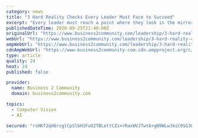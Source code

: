 ```yaml
---
category: news
title: "3 Hard Reality Checks Every Leader Must Face to Succeed"
excerpt: "Every leader must reach a point where they look in the mirror and conduct a gut-check by asking themselves a series of honest questions. However, before getting to the hard realities, it is essential to fully understand what it takes to successfully lead people."
publishedDateTime: 2020-09-25T21:48:00Z
originalUrl: "https://www.business2community.com/leadership/3-hard-reality-checks-every-leader-must-face-to-succeed-02349645"
webUrl: "https://www.business2community.com/leadership/3-hard-reality-checks-every-leader-must-face-to-succeed-02349645"
ampWebUrl: "https://www.business2community.com/leadership/3-hard-reality-checks-every-leader-must-face-to-succeed-02349645/amp"
cdnAmpWebUrl: "https://www-business2community-com.cdn.ampproject.org/c/s/www.business2community.com/leadership/3-hard-reality-checks-every-leader-must-face-to-succeed-02349645/amp"
type: article
quality: 24
heat: 24
published: false

provider:
  name: Business 2 Community
  domain: business2community.com

topics:
  - Computer Vision
  - AI

secured: "rsHKf2qH6rcglCpSlbH1FuO2TBLettCZs+rRaxWVJTwtA+gN9WLwJmiC0SG3OoZtBac9jQgzg58C/jKa/LIlhZfFiXmSM0b+jxdmBc2TS/NrfMzLy3teEjEwJlUk5U1v4JMEt0NRbq+uognm0PksTo4xuk4AyNO5r03ZZFm0/KQvhhs/ETAWd/P3S5fi3v6r2gjBR/8XYV985+FxXLv6Apn1QILto/Q8YAocmlJrNuMNb5nBFUm28I2fqeYq1PAldiFCvmHHI28ZE8R5epPa9xZCQJ8fgTLXBGQswYMngVoerrtf+leUmw0egrbjbUAhtEjwYonsYPhnqLWV4yozIe5Q3cRd3knu7SC37xQRhcw=;293G3F8B3R0ZW6s/bK/awg=="
---
```


